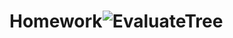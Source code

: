 # Homework![EvaluateTree](https://github.com/leejunhyun989898/Homework/assets/127359781/45d9b1b5-6979-4e9c-88f8-79aadfe3a626)
